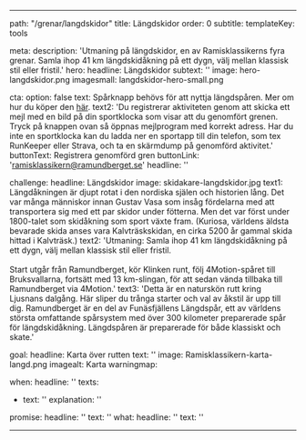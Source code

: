 ---

path: "/grenar/langdskidor"
title: Längdskidor
order: 0
subtitle: 
templateKey: tools

meta: 
  description: 'Utmaning på längdskidor, en av Ramisklassikerns fyra grenar. Samla ihop 41 km längdskidåkning på ett dygn, välj mellan klassisk stil eller fristil.'
hero:
  headline: Längdskidor
  subtext: ''
  image: hero-langdskidor.png
  imagesmall: langdskidor-hero-small.png

  cta:
    option: false
    text: Spårknapp behövs för att nyttja längdspåren. Mer om hur du köper den <a href="https://www.ramundberget.se/information/liftkort/vinter/" target="_blank" rel="noopener noreferrer">här</a>.
    text2: 'Du registrerar aktiviteten genom att skicka ett mejl med en bild på din sportklocka som visar att du genomfört grenen. Tryck på knappen ovan så öppnas mejlprogram med korrekt adress. Har du inte en sportklocka kan du ladda ner en sportapp till din telefon, som tex RunKeeper eller Strava, och ta en skärmdump på genomförd aktivitet.' 
    buttonText: Registrera genomförd gren
    buttonLink: 'ramisklassikern@ramundberget.se'
    headline: ''

challenge:
  headline: Längd&shy;skidor
  image: skidakare-langdskidor.jpg
  text1: Längdåkningen är djupt rotat i den nordiska själen och historien lång. Det var många människor innan Gustav Vasa som insåg fördelarna med att transportera sig med ett par skidor under fötterna. Men det var först under 1800-talet som skidåkning som sport växte fram. (Kuriosa, världens äldsta bevarade skida anses vara Kalvträskskidan, en cirka 5200 år gammal skida hittad i Kalvträsk.)
  text2: 'Utmaning: Samla ihop 41 km längdskidåkning på ett dygn, välj mellan klassisk stil eller fristil.<br><br> Start utgår från Ramundberget, kör Klinken runt, följ 4Motion-spåret till Bruksvallarna, fortsätt med 13 km-slingan, för att sedan vända tillbaka till Ramundberget via 4Motion.'
  text3: 'Detta är en naturskön rutt kring Ljusnans dalgång. Här sliper du trånga starter och val av åkstil är upp till dig. Ramundberget är en del av Funäsfjällens Längdspår, ett av världens största omfattande spårsystem med över 300 kilometer preparerade spår för längdskidåkning. Längdspåren är preparerade för både klassiskt och skate.'

goal:
  headline: Karta över rutten
  text: '' 
  image: Ramisklassikern-karta-langd.png
  imagealt: Karta
  warningmap: 

when:
  headline: ''
  texts:
  - text: ''
    explanation: ''

 
promise:
  headline: ''
  text: ''
what:
  headline: ''
  text: ''

---